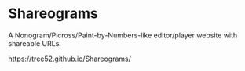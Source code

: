 # Shareograms

A Nonogram/Picross/Paint-by-Numbers-like editor/player website with shareable URLs.

https://tree52.github.io/Shareograms/
